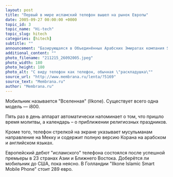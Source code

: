 ```yaml
---
layout: post
title: "Первый в мире исламский телефон вышел на рынок Европы"
date: 2005-09-27 00:00:00 +0000
topic_id: 3
topic_name: "Hi-tech"
topic_slug: hitech
categories: [hitech]
subtitle: ""
announcement: "Базирующаяся в Объединённых Арабских Эмиратах компания Samcom на этой неделе начала продажу в Нидерландах \"первого и единственного в мире исламского телефона\", планируя вывести его на рынки Франции, Германии, Италии, Дании, Бельгии и Боснии."
additional_content: ""
photo_filename: "211215_26092005.jpeg"
photo_width: 180
photo_height: 180
photo_alt: "С виду телефон как телефон, обычная \"раскладушка\""
source_url: "http://www.membrana.ru/lenta/?5169"
source_text: "Membrana.ru"
author: "Membrana.ru"
---
```

Мобильник называется "Вселенная" (Ilkone). Существует всего одна модель — i800.

Пять раз в день аппарат автоматически напоминает о том, что пришло время молитвы, а календарь – о приближении религиозных праздников.

Кроме того, телефон стрелкой на экране указывает мусульманам направление на Мекку и содержит полную версию Корана на арабском и английском языках.

Европейский дебют "исламского" телефона состоялся после успешной премьеры в 23 странах Азии и Ближнего Востока. Доберётся ли мобильник до США, пока неясно. В Голландии "Ilkone Islamic Smart Mobile Phone" стоит 289 евро.
